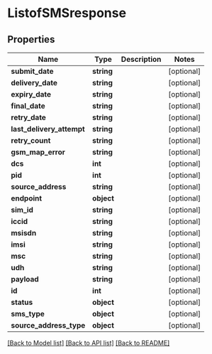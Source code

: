 # ListofSMSresponse

## Properties
Name | Type | Description | Notes
------------ | ------------- | ------------- | -------------
**submit_date** | **string** |  | [optional] 
**delivery_date** | **string** |  | [optional] 
**expiry_date** | **string** |  | [optional] 
**final_date** | **string** |  | [optional] 
**retry_date** | **string** |  | [optional] 
**last_delivery_attempt** | **string** |  | [optional] 
**retry_count** | **string** |  | [optional] 
**gsm_map_error** | **string** |  | [optional] 
**dcs** | **int** |  | [optional] 
**pid** | **int** |  | [optional] 
**source_address** | **string** |  | [optional] 
**endpoint** | **object** |  | [optional] 
**sim_id** | **string** |  | [optional] 
**iccid** | **string** |  | [optional] 
**msisdn** | **string** |  | [optional] 
**imsi** | **string** |  | [optional] 
**msc** | **string** |  | [optional] 
**udh** | **string** |  | [optional] 
**payload** | **string** |  | [optional] 
**id** | **int** |  | [optional] 
**status** | **object** |  | [optional] 
**sms_type** | **object** |  | [optional] 
**source_address_type** | **object** |  | [optional] 

[[Back to Model list]](../../README.md#documentation-for-models) [[Back to API list]](../../README.md#documentation-for-api-endpoints) [[Back to README]](../../README.md)

